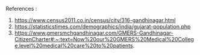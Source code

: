 References : 

1. https://www.census2011.co.in/census/city/316-gandhinagar.html
2. https://statisticstimes.com/demographics/india/gujarat-population.php
3. https://www.gmersmchgandhinagar.com/GMERS-Gandhinagar-CitizenCharter#:~:text=Now%20our%20GMERS%20Medical%20College,level%20medical%20care%20to%20patients.
